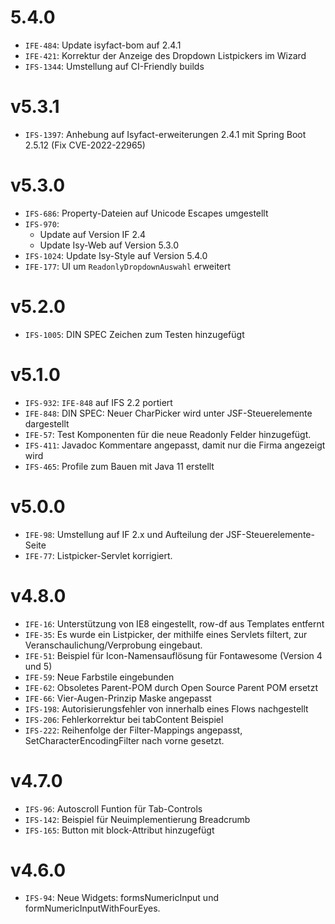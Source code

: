 # 5.4.0
- `IFE-484`: Update isyfact-bom auf 2.4.1 
- `IFE-421`: Korrektur der Anzeige des Dropdown Listpickers im Wizard
- `IFS-1344`: Umstellung auf CI-Friendly builds
 
# v5.3.1
- `IFS-1397`: Anhebung auf Isyfact-erweiterungen 2.4.1 mit Spring Boot 2.5.12 (Fix CVE-2022-22965)

# v5.3.0
- `IFS-686`: Property-Dateien auf Unicode Escapes umgestellt
- `IFS-970`:
    - Update auf Version IF 2.4
    - Update Isy-Web auf Version 5.3.0
- `IFS-1024`: Update Isy-Style auf Version 5.4.0
- `IFE-177`: UI um `ReadonlyDropdownAuswahl` erweitert

# v5.2.0
- `IFS-1005`: DIN SPEC Zeichen zum Testen hinzugefügt

# v5.1.0
- `IFS-932`: `IFE-848` auf IFS 2.2 portiert
- `IFE-848`: DIN SPEC: Neuer CharPicker wird unter JSF-Steuerelemente dargestellt
- `IFE-57`: Test Komponenten für die neue Readonly Felder hinzugefügt. 
- `IFS-411`: Javadoc Kommentare angepasst, damit nur die Firma angezeigt wird
- `IFS-465`: Profile zum Bauen mit Java 11 erstellt

# v5.0.0
- `IFE-98`: Umstellung auf IF 2.x und Aufteilung der JSF-Steuerelemente-Seite
- `IFE-77`: Listpicker-Servlet korrigiert.

# v4.8.0
- `IFE-16`: Unterstützung von IE8 eingestellt, row-df aus Templates entfernt
- `IFE-35`: Es wurde ein Listpicker, der mithilfe eines Servlets filtert, zur Veranschaulichung/Verprobung eingebaut.
- `IFE-51`: Beispiel für Icon-Namensauflösung für Fontawesome (Version 4 und 5)
- `IFE-59`: Neue Farbstile eingebunden
- `IFE-62`: Obsoletes Parent-POM durch Open Source Parent POM ersetzt
- `IFE-66`: Vier-Augen-Prinzip Maske angepasst
- `IFS-198`: Autorisierungsfehler von innerhalb eines Flows nachgestellt
- `IFS-206`: Fehlerkorrektur bei tabContent Beispiel
- `IFS-222`: Reihenfolge der Filter-Mappings angepasst, SetCharacterEncodingFilter nach vorne gesetzt.

# v4.7.0
- `IFS-96`: Autoscroll Funtion für Tab-Controls
- `IFS-142`: Beispiel für Neuimplementierung Breadcrumb
- `IFS-165`: Button mit block-Attribut hinzugefügt

# v4.6.0
- `IFS-94`: Neue Widgets: formsNumericInput und formNumericInputWithFourEyes.
